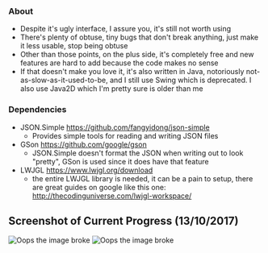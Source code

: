 ### About
- Despite it's ugly interface, I assure you, it's still not worth using
- There's plenty of obtuse, tiny bugs that don't break anything, just make it less usable, stop being obtuse
- Other than those points, on the plus side, it's completely free and new features are hard to add because the code makes no sense
- If that doesn't make you love it, it's also written in Java, notoriously not-as-slow-as-it-used-to-be, and I still use Swing which is deprecated. I also use Java2D which I'm pretty sure is older than me

### Dependencies
- JSON.Simple https://github.com/fangyidong/json-simple
	- Provides simple tools for reading and writing JSON files
- GSon https://github.com/google/gson
	- JSON.Simple doesn't format the JSON when writing out to look "pretty", GSon is used since it does have that feature
- LWJGL https://www.lwjgl.org/download
	- the entire LWJGL library is needed, it can be a pain to setup, there are great guides on google like this one: http://thecodinguniverse.com/lwjgl-workspace/

## Screenshot of Current Progress (13/10/2017)

![Oops the image broke](https://i.imgur.com/SNLysy8.jpg "Elara Editor")
![Oops the image broke](https://i.imgur.com/ZLYNP1j.jpg "Texture blending")